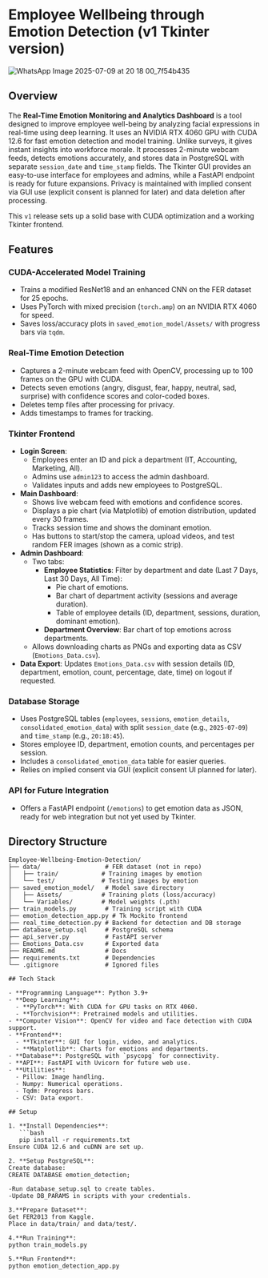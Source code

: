 # Employee Wellbeing through Emotion Detection (v1 Tkinter version)

![WhatsApp Image 2025-07-09 at 20 18 00_7f54b435](https://github.com/user-attachments/assets/1883b461-33f0-4f58-8cce-34084cfbf144)


## Overview
The **Real-Time Emotion Monitoring and Analytics Dashboard** is a tool designed to improve employee well-being by analyzing facial expressions in real-time using deep learning. It uses an NVIDIA RTX 4060 GPU with CUDA 12.6 for fast emotion detection and model training. Unlike surveys, it gives instant insights into workforce morale. It processes 2-minute webcam feeds, detects emotions accurately, and stores data in PostgreSQL with separate `session_date` and `time_stamp` fields. The Tkinter GUI provides an easy-to-use interface for employees and admins, while a FastAPI endpoint is ready for future expansions. Privacy is maintained with implied consent via GUI use (explicit consent is planned for later) and data deletion after processing.

This `v1` release sets up a solid base with CUDA optimization and a working Tkinter frontend.

## Features

### CUDA-Accelerated Model Training
- Trains a modified ResNet18 and an enhanced CNN on the FER dataset for 25 epochs.
- Uses PyTorch with mixed precision (`torch.amp`) on an NVIDIA RTX 4060 for speed.
- Saves loss/accuracy plots in `saved_emotion_model/Assets/` with progress bars via `tqdm`.

### Real-Time Emotion Detection
- Captures a 2-minute webcam feed with OpenCV, processing up to 100 frames on the GPU with CUDA.
- Detects seven emotions (angry, disgust, fear, happy, neutral, sad, surprise) with confidence scores and color-coded boxes.
- Deletes temp files after processing for privacy.
- Adds timestamps to frames for tracking.

### Tkinter Frontend
- **Login Screen**:
  - Employees enter an ID and pick a department (IT, Accounting, Marketing, All).
  - Admins use `admin123` to access the admin dashboard.
  - Validates inputs and adds new employees to PostgreSQL.
- **Main Dashboard**:
  - Shows live webcam feed with emotions and confidence scores.
  - Displays a pie chart (via Matplotlib) of emotion distribution, updated every 30 frames.
  - Tracks session time and shows the dominant emotion.
  - Has buttons to start/stop the camera, upload videos, and test random FER images (shown as a comic strip).
- **Admin Dashboard**:
  - Two tabs:
    - **Employee Statistics**: Filter by department and date (Last 7 Days, Last 30 Days, All Time):
      - Pie chart of emotions.
      - Bar chart of department activity (sessions and average duration).
      - Table of employee details (ID, department, sessions, duration, dominant emotion).
    - **Department Overview**: Bar chart of top emotions across departments.
  - Allows downloading charts as PNGs and exporting data as CSV (`Emotions_Data.csv`).
- **Data Export**: Updates `Emotions_Data.csv` with session details (ID, department, emotion, count, percentage, date, time) on logout if requested.

### Database Storage
- Uses PostgreSQL tables (`employees`, `sessions`, `emotion_details`, `consolidated_emotion_data`) with split `session_date` (e.g., `2025-07-09`) and `time_stamp` (e.g., `20:18:45`).
- Stores employee ID, department, emotion counts, and percentages per session.
- Includes a `consolidated_emotion_data` table for easier queries.
- Relies on implied consent via GUI (explicit consent UI planned for later).

### API for Future Integration
- Offers a FastAPI endpoint (`/emotions`) to get emotion data as JSON, ready for web integration but not yet used by Tkinter.

## Directory Structure

```plaintext
Employee-Wellbeing-Emotion-Detection/
├── data/                  # FER dataset (not in repo)
│   ├── train/            # Training images by emotion
│   └── test/             # Testing images by emotion
├── saved_emotion_model/   # Model save directory
│   ├── Assets/           # Training plots (loss/accuracy)
│   └── Variables/        # Model weights (.pth)
├── train_models.py        # Training script with CUDA
├── emotion_detection_app.py # Tk Mockito frontend
├── real_time_detection.py # Backend for detection and DB storage
├── database_setup.sql     # PostgreSQL schema
├── api_server.py          # FastAPI server
├── Emotions_Data.csv      # Exported data
├── README.md              # Docs
├── requirements.txt       # Dependencies
└── .gitignore             # Ignored files

## Tech Stack

- **Programming Language**: Python 3.9+
- **Deep Learning**:
  - **PyTorch**: With CUDA for GPU tasks on RTX 4060.
  - **Torchvision**: Pretrained models and utilities.
- **Computer Vision**: OpenCV for video and face detection with CUDA support.
- **Frontend**:
  - **Tkinter**: GUI for login, video, and analytics.
  - **Matplotlib**: Charts for emotions and departments.
- **Database**: PostgreSQL with `psycopg` for connectivity.
- **API**: FastAPI with Uvicorn for future web use.
- **Utilities**:
  - Pillow: Image handling.
  - Numpy: Numerical operations.
  - Tqdm: Progress bars.
  - CSV: Data export.

## Setup

1. **Install Dependencies**:
   ```bash
   pip install -r requirements.txt
Ensure CUDA 12.6 and cuDNN are set up.

2. **Setup PostgreSQL**:
Create database:
CREATE DATABASE emotion_detection;

-Run database_setup.sql to create tables.
-Update DB_PARAMS in scripts with your credentials.

3.**Prepare Dataset**:
Get FER2013 from Kaggle.
Place in data/train/ and data/test/.

4.**Run Training**:
python train_models.py

5.**Run Frontend**:
python emotion_detection_app.py









